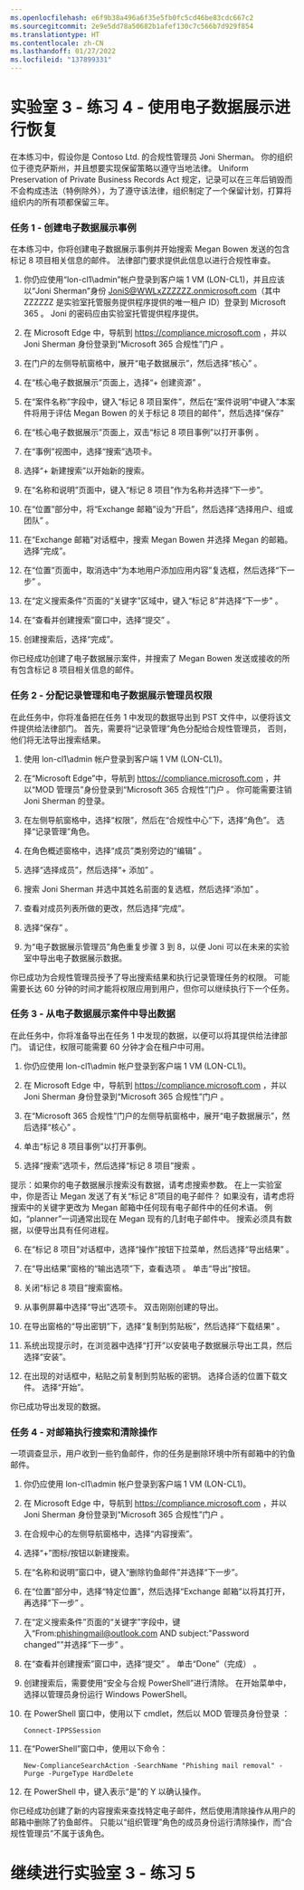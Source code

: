 ```yaml
---
ms.openlocfilehash: e6f9b38a496a6f35e5fb0fc5cd46be83cdc667c2
ms.sourcegitcommit: 2e9e5dd78a50682b1afef130c7c566b7d929f854
ms.translationtype: HT
ms.contentlocale: zh-CN
ms.lasthandoff: 01/27/2022
ms.locfileid: "137899331"
---
```

# <a name="lab-3---exercise-4---use-ediscovery-for-recovery"></a>实验室 3 - 练习 4 - 使用电子数据展示进行恢复

在本练习中，假设你是 Contoso Ltd. 的合规性管理员 Joni Sherman。 你的组织位于德克萨斯州，并且想要实现保留策略以遵守当地法律。 Uniform Preservation of Private Business Records Act 规定，记录可以在三年后销毁而不会构成违法（特例除外），为了遵守该法律，组织制定了一个保留计划，打算将组织内的所有项都保留三年。

### <a name="task-1--create-ediscovery-case"></a>任务 1 - 创建电子数据展示事例

在本练习中，你将创建电子数据展示事例并开始搜索 Megan Bowen 发送的包含标记 8 项目相关信息的邮件。 法律部门要求提供此信息以进行合规性审查。

1. 你仍应使用“lon-cl1\admin”帐户登录到客户端 1 VM (LON-CL1)，并且应该以“Joni Sherman”身份 JoniS@WWLxZZZZZZ.onmicrosoft.com（其中 ZZZZZZ 是实验室托管服务提供程序提供的唯一租户 ID）登录到 Microsoft 365 。  Joni 的密码应由实验室托管提供程序提供。 

2. 在 Microsoft Edge 中，导航到 https://compliance.microsoft.com ，并以 Joni Sherman 身份登录到“Microsoft 365 合规性”门户  。

3. 在门户的左侧导航窗格中，展开“电子数据展示”，然后选择“核心” 。

4. 在“核心电子数据展示”页面上，选择“+ 创建资源” 。

5. 在“案件名称”字段中，键入“标记 8 项目案件”，然后在“案件说明”中键入“本案件将用于评估 Megan Bowen 的关于标记 8 项目的邮件”，然后选择“保存”

6. 在“核心电子数据展示”页面上，双击“标记 8 项目事例”以打开事例 。

7. 在“事例”视图中，选择“搜索”选项卡。

8. 选择“+ 新建搜索”以开始新的搜索。

9. 在“名称和说明”页面中，键入“标记 8 项目”作为名称并选择“下一步”。

10. 在“位置”部分中，将“Exchange 邮箱”设为“开启”，然后选择“选择用户、组或团队”   。

11. 在“Exchange 邮箱”对话框中，搜索 Megan Bowen 并选择 Megan 的邮箱。  选择“完成”。

12. 在“位置”页面中，取消选中“为本地用户添加应用内容”复选框，然后选择“下一步”  。

13. 在“定义搜索条件”页面的“关键字”区域中，键入“标记 8”并选择“下一步” 。

14. 在“查看并创建搜索”窗口中，选择“提交” 。

15. 创建搜索后，选择“完成”。

你已经成功创建了电子数据展示案件，并搜索了 Megan Bowen 发送或接收的所有包含标记 8 项目相关信息的邮件。

### <a name="task-2--assign-records-management-and-ediscovery-manager-permissions"></a>任务 2 - 分配记录管理和电子数据展示管理员权限

在此任务中，你将准备把在任务 1 中发现的数据导出到 PST 文件中，以便将该文件提供给法律部门。 首先，需要将“记录管理”角色分配给合规性管理员， 否则，他们将无法导出搜索结果。

1. 使用 lon-cl1\admin 帐户登录到客户端 1 VM (LON-CL1)。

2. 在“Microsoft Edge”中，导航到 https://compliance.microsoft.com ，并以“MOD 管理员”身份登录到“Microsoft 365 合规性”门户  。  你可能需要注销 Joni Sherman 的登录。 

3. 在左侧导航窗格中，选择“权限”，然后在“合规性中心”下，选择“角色”。  选择“记录管理”角色。

4. 在角色概述窗格中，选择“成员”类别旁边的“编辑” 。

5. 选择“选择成员”，然后选择“+ 添加” 。
 
6. 搜索 Joni Sherman 并选中其姓名前面的复选框，然后选择“添加” 。

7. 查看对成员列表所做的更改，然后选择“完成”。

8. 选择“保存”  。  

9. 为“电子数据展示管理员”角色重复步骤 3 到 8，以便 Joni 可以在未来的实验室中导出电子数据展示数据。

你已成功为合规性管理员授予了导出搜索结果和执行记录管理任务的权限。 可能需要长达 60 分钟的时间才能将权限应用到用户，但你可以继续执行下一个任务。

### <a name="task-3--export-data-from-ediscovery-case"></a>任务 3 - 从电子数据展示案件中导出数据

在此任务中，你将准备导出在任务 1 中发现的数据，以便可以将其提供给法律部门。  请记住，权限可能需要 60 分钟才会在租户中可用。

1. 你仍应使用 lon-cl1\admin 帐户登录到客户端 1 VM (LON-CL1)。

2. 在 Microsoft Edge 中，导航到 https://compliance.microsoft.com ，并以 Joni Sherman 身份登录到“Microsoft 365 合规性”门户  。

3. 在“Microsoft 365 合规性”门户的左侧导航窗格中，展开“电子数据展示”，然后选择“核心”  。

4. 单击“标记 8 项目事例”以打开事例。

5. 选择“搜索”选项卡，然后选择“标记 8 项目”搜索 。

提示：如果你的电子数据展示搜索没有数据，请考虑搜索参数。  在上一实验室中，你是否让 Megan 发送了有关“标记 8”项目的电子邮件？  如果没有，请考虑将搜索中的关键字更改为 Megan 邮箱中任何现有电子邮件中的任何术语。  例如，“planner”一词通常出现在 Megan 现有的几封电子邮件中。  搜索必须具有数据，以便导出具有任何进程。

6. 在“标记 8 项目”对话框中，选择“操作”按钮下拉菜单，然后选择“导出结果”  。

7. 在“导出结果”窗格的“输出选项”下，查看选项 。  单击“导出”按钮。

8. 关闭“标记 8 项目”搜索窗格。  

9. 从事例屏幕中选择“导出”选项卡。  双击刚刚创建的导出。

10.  在导出窗格的“导出密钥”下，选择“复制到剪贴板”，然后选择“下载结果”  。
  
11.  系统出现提示时，在浏览器中选择“打开”以安装电子数据展示导出工具，然后选择“安装”。

12.  在出现的对话框中，粘贴之前复制到剪贴板的密钥。  选择合适的位置下载文件。  选择“开始”。

你已成功导出发现的数据。

### <a name="task-4--perform-search--purge-on-mailboxes"></a>任务 4 - 对邮箱执行搜索和清除操作

一项调查显示，用户收到一些钓鱼邮件，你的任务是删除环境中所有邮箱中的钓鱼邮件。

1. 你仍应使用 lon-cl1\admin 帐户登录到客户端 1 VM (LON-CL1)。

2. 在 Microsoft Edge 中，导航到 https://compliance.microsoft.com ，并以 Joni Sherman 身份登录到“Microsoft 365 合规性”门户  。

3. 在合规中心的左侧导航窗格中，选择“内容搜索”。

4. 选择“+”图标/按钮以新建搜索。

5. 在“名称和说明”窗口中，键入“删除钓鱼邮件”并选择“下一步”。

6. 在“位置”部分中，选择“特定位置”，然后选择“Exchange 邮箱”以将其打开，再选择“下一步”    。

7. 在“定义搜索条件”页面的“关键字”字段中，键入“From:phishingmail@outlook.com AND subject:"Password changed"”并选择“下一步” 。

8. 在“查看并创建搜索”窗口中，选择“提交” 。 单击“Done”（完成） 。

9. 创建搜索后，需要使用“安全与合规 PowerShell”进行清除。 在开始菜单中，选择以管理员身份运行 Windows PowerShell。

10. 在 PowerShell 窗口中，使用以下 cmdlet，然后以 MOD 管理员身份登录 ：

    `Connect-IPPSSession`

11. 在“PowerShell”窗口中，使用以下命令：

    `New-ComplianceSearchAction -SearchName "Phishing mail removal" -Purge -PurgeType HardDelete`

12. 在 PowerShell 中，键入表示“是”的 Y 以确认操作。

你已经成功创建了新的内容搜索来查找特定电子邮件，然后使用清除操作从用户的邮箱中删除了钓鱼邮件。 只能以“组织管理”角色的成员身份运行清除操作，而“合规性管理员”不属于该角色。

# <a name="proceed-to-lab-3---exercise-5"></a>继续进行实验室 3 - 练习 5

